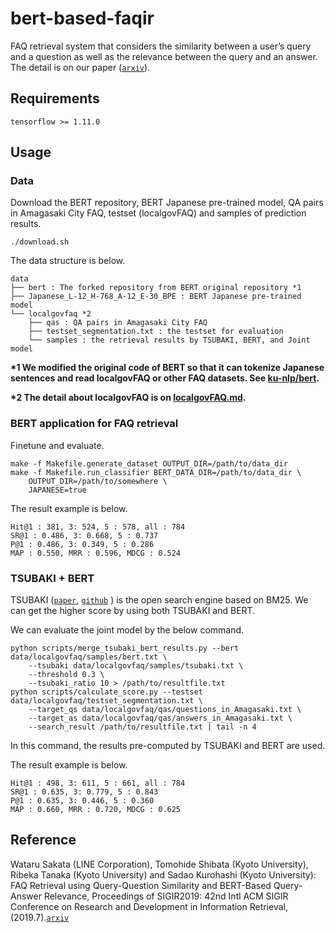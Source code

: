 # bert-based-faqir
FAQ retrieval system that considers the similarity between a user’s query and a question as well as the relevance between the query and an answer.
The detail is on our paper ([`arxiv`](https://arxiv.org/abs/1905.02851)).
 
## Requirements
```
tensorflow >= 1.11.0
```
## Usage

### Data
Download the BERT repository, BERT Japanese pre-trained model, QA pairs in Amagasaki City FAQ, testset (localgovFAQ) and samples of prediction results.
```shell
./download.sh
```
The data structure is below.
```
data
├── bert : The forked repository from BERT original repository *1
├── Japanese_L-12_H-768_A-12_E-30_BPE : BERT Japanese pre-trained model 
└── localgovfaq *2
    ├── qas : QA pairs in Amagasaki City FAQ
    ├── testset_segmentation.txt : the testset for evaluation
    └── samples : the retrieval results by TSUBAKI, BERT, and Joint model

```
**\*1 We modified the original code of BERT so that it can tokenize Japanese sentences and read localgovFAQ or other FAQ datasets. See [ku-nlp/bert](https://github.com/ku-nlp/bert/tree/FAQretrieval).**

**\*2 The detail about localgovFAQ is on [localgovFAQ.md](localgovFAQ.md).**

### BERT application for FAQ retrieval

Finetune and evaluate.
```shell
make -f Makefile.generate_dataset OUTPUT_DIR=/path/to/data_dir
make -f Makefile.run_classifier BERT_DATA_DIR=/path/to/data_dir \
    OUTPUT_DIR=/path/to/somewhere \
    JAPANESE=true
```

The result example is below.
```
Hit@1 : 381, 3: 524, 5 : 578, all : 784
SR@1 : 0.486, 3: 0.668, 5 : 0.737
P@1 : 0.486, 3: 0.349, 5 : 0.286
MAP : 0.550, MRR : 0.596, MDCG : 0.524
```

### TSUBAKI + BERT

TSUBAKI ([`paper`]( http://nlp.ist.i.kyoto-u.ac.jp/local/pubdb/skeiji/IJCNLP2008/ijcnlp08.pdf ), [`github`]( https://github.com/ku-nlp/TSUBAKI ) ) is the open search engine based on BM25.
We can get the higher score by using both TSUBAKI and BERT.

We can evaluate the joint model by the below command.
```shell
python scripts/merge_tsubaki_bert_results.py --bert data/localgovfaq/samples/bert.txt \
    --tsubaki data/localgovfaq/samples/tsubaki.txt \
    --threshold 0.3 \
    --tsubaki_ratio 10 > /path/to/resultfile.txt
python scripts/calculate_score.py --testset data/localgovfaq/testset_segmentation.txt \
    --target_qs data/localgovfaq/qas/questions_in_Amagasaki.txt \
    --target_as data/localgovfaq/qas/answers_in_Amagasaki.txt \
    --search_result /path/to/resultfile.txt | tail -n 4
```
In this command, the results pre-computed by TSUBAKI and BERT are used.

The result example is below.
```
Hit@1 : 498, 3: 611, 5 : 661, all : 784
SR@1 : 0.635, 3: 0.779, 5 : 0.843
P@1 : 0.635, 3: 0.446, 5 : 0.360
MAP : 0.660, MRR : 0.720, MDCG : 0.625
```

## Reference
Wataru Sakata (LINE Corporation), Tomohide Shibata (Kyoto University), Ribeka Tanaka (Kyoto University) and Sadao Kurohashi (Kyoto University):
FAQ Retrieval using Query-Question Similarity and BERT-Based Query-Answer Relevance,
Proceedings of SIGIR2019: 42nd Intl ACM SIGIR Conference on Research and Development in Information Retrieval,  (2019.7).[`arxiv`](https://arxiv.org/abs/1905.02851)
